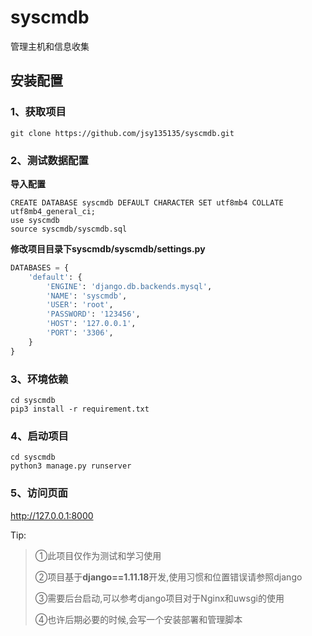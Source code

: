 # syscmdb
管理主机和信息收集
## 安装配置
### 1、获取项目
```git
git clone https://github.com/jsy135135/syscmdb.git
```
### 2、测试数据配置
**导入配置**
```mysql
CREATE DATABASE syscmdb DEFAULT CHARACTER SET utf8mb4 COLLATE utf8mb4_general_ci;
use syscmdb
source syscmdb/syscmdb.sql
```
**修改项目目录下syscmdb/syscmdb/settings.py**
```python
DATABASES = {
    'default': {
        'ENGINE': 'django.db.backends.mysql',
        'NAME': 'syscmdb',
        'USER': 'root',
        'PASSWORD': '123456',
        'HOST': '127.0.0.1',
        'PORT': '3306',
    }
}
```
### 3、环境依赖
```shell
cd syscmdb
pip3 install -r requirement.txt
```
### 4、启动项目
```shell
cd syscmdb
python3 manage.py runserver
```
### 5、访问页面
http://127.0.0.1:8000

Tip:
>①此项目仅作为测试和学习使用
>
>②项目基于**django==1.11.18**开发,使用习惯和位置错误请参照django
>
>③需要后台启动,可以参考django项目对于Nginx和uwsgi的使用
>
>④也许后期必要的时候,会写一个安装部署和管理脚本
